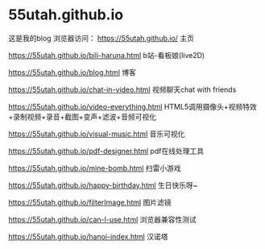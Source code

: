 # 55utah.github.io
这是我的blog
浏览器访问：
https://55utah.github.io/  主页

https://55utah.github.io/bili-haruna.html  b站-看板娘(live2D)

https://55utah.github.io/blog.html  博客

https://55utah.github.io/chat-in-video.html 
视频聊天chat with friends

https://55utah.github.io/video-everything.html 
HTML5调用摄像头+视频特效+录制视频+录音+截图+变声+滤波+音频可视化

https://55utah.github.io/visual-music.html
音乐可视化

https://55utah.github.io/pdf-designer.html
pdf在线处理工具

https://55utah.github.io/mine-bomb.html
扫雷小游戏

https://55utah.github.io/happy-birthday.html
生日快乐呀~

https://55utah.github.io/filterImage.html
图片滤镜

https://55utah.github.io/can-I-use.html
浏览器兼容性测试

https://55utah.github.io/hanoi-index.html
汉诺塔
